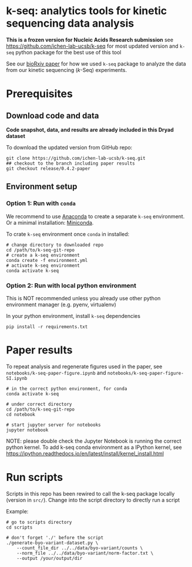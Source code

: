 k-seq: analytics tools for kinetic sequencing data analysis
==============================

**This is a frozen version for Nucleic Acids Research submission**
see https://github.com/ichen-lab-ucsb/k-seq for most updated version and `k-seq`
python package for the best use of this tool

See our [bioRxiv paper](https://www.biorxiv.org/content/10.1101/2020.12.02.407346v1)
for how we used `k-seq` package to analyze the data from our kinetic sequencing (_k_-Seq) experiments.


# Prerequisites
## Download code and data

**Code snapshot, data, and results are already included in this Dryad dataset**

To download the updated version from GitHub repo:
```shell script
git clone https://github.com/ichen-lab-ucsb/k-seq.git
## checkout to the branch including paper results
git checkout release/0.4.2-paper
```


## Environment setup
### Option 1: Run with `conda`
We recommend to use [Anaconda](https://anaconda.org/) to create a separate `k-seq` environment.
Or a minimal installation: [Miniconda](https://docs.conda.io/en/latest/miniconda.html).

To crate `k-seq` environment once `conda` in installed:

```shell script
# change directory to downloaded repo
cd /path/to/k-seq-git-repo
# create a k-seq environment
conda create -f environment.yml
# activate k-seq environment
conda activate k-seq
```

### Option 2: Run with local python environment
This is NOT recommended unless you already use other python environment manager (e.g. pyenv, virtualenv)

In your python environment, install `k-seq` dependencies
```shell script
pip install -r requirements.txt
```

# Paper results

To repeat analysis and regenerate figures used in the paper, see `notebooks/k-seq-paper-figure.ipynb`
 and `notebooks/k-seq-paper-figure-SI.ipynb`


```shell script
# in the correct python environment, for conda
conda activate k-seq

# under correct directory
cd /path/to/k-seq-git-repo
cd notebook

# start jupyter server for notebooks
jupyter notebook
```

NOTE: please double check the Jupyter Notebook is running the correct python kernel.
To add k-seq conda environment as a IPython kernel, see https://ipython.readthedocs.io/en/latest/install/kernel_install.html

# Run scripts

Scripts in this repo has been rewired to call the k-seq package locally (version in `src/`).
Change into the script directory to directly run a script

Example:

```shell script
# go to scripts directory
cd scripts

# don't forget './' before the script
./generate-byo-variant-dataset.py \
    --count_file_dir ../../data/byo-variant/counts \
    --norm_file ../../data/byo-variant/norm-factor.txt \
    --output /your/output/dir
```
